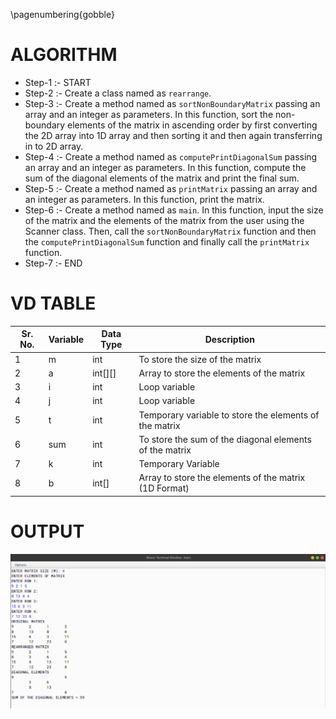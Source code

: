 \pagenumbering{gobble}

# ALGORITHM

- Step-1 :- START
- Step-2 :- Create a class named as `rearrange`.
- Step-3 :- Create a method named as `sortNonBoundaryMatrix` passing an array and an integer as parameters. In this function, sort the non-boundary elements of the matrix in ascending order by first converting the 2D array into 1D array and then sorting it and then again transferring in to 2D array.
- Step-4 :- Create a method named as `computePrintDiagonalSum` passing an array and an integer as parameters. In this function, compute the sum of the diagonal elements of the matrix and print the final sum.
- Step-5 :- Create a method named as `printMatrix` passing an array and an integer as parameters. In this function, print the matrix.
- Step-6 :- Create a method named as `main`. In this function, input the size of the matrix and the elements of the matrix from the user using the Scanner class. Then, call the `sortNonBoundaryMatrix` function and then the `computePrintDiagonalSum` function and finally call the `printMatrix` function.
- Step-7 :- END

# VD TABLE 

| Sr. No. | Variable | Data Type | Description |
| --- | --- | --- | --- |
| 1 | m | int | To store the size of the matrix |
| 2 | a | int[][] | Array to store the elements of the matrix |
| 3 | i | int | Loop variable |
| 4 | j | int | Loop variable |
| 5 | t | int | Temporary variable to store the elements of the matrix |
| 6 | sum | int | To store the sum of the diagonal elements of the matrix |
| 7 | k | int | Temporary Variable |
| 8 | b | int[] | Array to store the elements of the matrix (1D Format) |

# OUTPUT


![](output.png)
